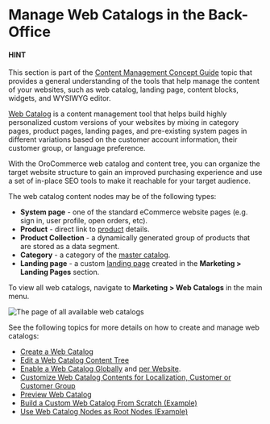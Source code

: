 <a id="user-guide-web-catalog"></a>

# Manage Web Catalogs in the Back-Office

#### HINT
This section is part of the [Content Management Concept Guide](../../../concept-guides/content-management/index.md#concept-guide-content-management) topic that provides a general understanding of the tools that help manage the content of your websites, such as web catalog, landing page, content blocks, widgets, and WYSIWYG editor.

[Web Catalog](../../../glossary.md#term-Web-Catalog) is a content management tool that helps build highly personalized custom versions of your websites by mixing in category pages, product pages, landing pages, and pre-existing system pages in different variations based on the customer account information, their customer group, or language preference.

With the OroCommerce web catalog and content tree, you can organize the target website structure to gain an improved purchasing experience and use a set of in-place SEO tools to make it reachable for your target audience.

The web catalog content nodes may be of the following types:

* **System page** - one of the standard eCommerce website pages (e.g. sign in, user profile, open orders, etc).
* **Product** - direct link to [product](../../products/index.md#user-guide-products-products) details.
* **Product Collection** - a dynamically generated group of products that are stored as a data segment.
* **Category** - a category of the [master catalog](../../products/master-catalog/index.md#user-guide-products-master-catalog).
* **Landing page** - a custom [landing page](../landing-pages/index.md#user-guide-landing-pages) created in the **Marketing > Landing Pages** section.

To view all web catalogs, navigate to **Marketing > Web Catalogs** in the main menu.

![The page of all available web catalogs](user/img/marketing/web_catalogs/WebCatalogsNew.png)

See the following topics for more details on how to create and manage web catalogs:

* [Create a Web Catalog](create.md#user-guide-web-catalog-create)
* [Edit a Web Catalog Content Tree](edit-content-tree/index.md#user-guide-web-catalog-edit-content-tree)
* [Enable a Web Catalog  Globally](../../system/configuration/system/websites/global-routing.md#user-guide-marketing-web-catalog-enable-globally) and [per Website](../../system/websites/web-configuration/general-sys-config/websites/website-routing.md#user-guide-marketing-web-catalog-enable-per-website).
* [Customize Web Catalog Contents for Localization, Customer or Customer Group](edit-content-tree/visibility.md#user-guide-marketing-web-catalog-customize)
* [Preview Web Catalog](edit-content-tree/preview.md#user-guide-marketing-web-catalog-preview)
* [Build a Custom Web Catalog From Scratch (Example)](build-from-scratch.md#user-guide-marketing-web-catalog-sample)
* [Use Web Catalog Nodes as Root Nodes (Example)](web-catalog-nav-tool-usecase.md#user-guide-web-catalog-navigation-tool)

<!-- fa-bars = fa-navicon -->
<!-- Ic Tiles is used as Set As Default in saved views, and as tiles in display layout options -->
<!-- IcPencil refers to Rename in Commerce and Inline Editing in CRM -->
<!-- Check mark in the square. -->
<!-- SortDesc is also used as drop-down arrow -->
